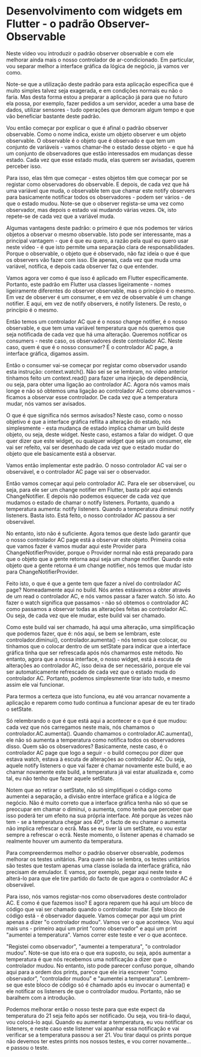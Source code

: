 # Desenvolvimento com widgets em Flutter - o padrão Observer-Observable

Neste vídeo vou introduzir o padrão observer observable e com ele melhorar ainda mais o nosso controlador de ar-condicionado. Em particular, vou separar melhor a interface gráfica da lógica de negócio, já vamos ver como.

Note-se que a utilização deste padrão para esta aplicação específica que é muito simples talvez seja exagerada, e em condições normais eu não o faria. Mas desta forma estou a preparar a aplicação já para que no futuro ela possa, por exemplo, fazer pedidos a um servidor, aceder a uma base de dados, utilizar sensores - tudo operações que demoram algum tempo e que vão beneficiar bastante deste padrão.

Vou então começar por explicar o que é afinal o padrão observer observable. Como o nome indica, existe um objeto observer e um objeto observable. O observable é o objeto que é observado e que tem um conjunto de variáveis - vamos chamar-lhe o estado desse objeto - e que há um conjunto de observadores que estão interessados em mudanças desse estado. Cada vez que esse estado muda, elas querem ser avisadas, querem perceber isso.

Para isso, elas têm que começar - estes objetos têm que começar por se registar como observadores do observable. E depois, de cada vez que há uma variável que muda, o observable tem que chamar este notify observers para basicamente notificar todos os observadores - podem ser vários - de que o estado mudou. Note-se que o observer regista-se uma vez como observador, mas depois o estado vai mudando várias vezes. Ok, isto repete-se de cada vez que a variável muda.

Algumas vantagens deste padrão: o primeiro é que nós podemos ter vários objetos a observar o mesmo observable. Isto pode ser interessante, mas a principal vantagem - que é que eu quero, a razão pela qual eu quero usar neste vídeo - é que isto permite uma separação clara de responsabilidades. Porque o observable, o objeto que é observado, não faz ideia o que é que os observers vão fazer com isso. Ele apenas, cada vez que muda uma variável, notifica, e depois cada observer faz o que entender.

Vamos agora ver como é que isso é aplicado em Flutter especificamente. Portanto, este padrão em Flutter usa classes ligeiramente - nomes ligeiramente diferentes do observer observable, mas o princípio é o mesmo. Em vez de observer é um consumer, e em vez de observable é um change notifier. E aqui, em vez de notify observers, é notify listeners. De resto, o princípio é o mesmo.

Então temos um controlador AC que é o nosso change notifier, é o nosso observable, e que tem uma variável temperatura que nós queremos que seja notificada de cada vez que há uma alteração. Queremos notificar os consumers - neste caso, os observadores deste controlador AC. Neste caso, quem é que é o nosso consumer? É o controlador AC page, a interface gráfica, digamos assim.

Então o consumer vai-se começar por registar como observador usando esta instrução: context.watch<ControladorAC>(). Não sei se se lembram, no vídeo anterior tínhamos feito um context.read<ControladorAC>() para fazer uma injeção de dependência, ou seja, para obter uma ligação ao controlador AC. Agora nós vamos mais longe e não só obtemos uma ligação ao controlador AC como observamos - ficamos a observar esse controlador. De cada vez que a temperatura mudar, nós vamos ser avisados.

O que é que significa nós sermos avisados? Neste caso, como o nosso objetivo é que a interface gráfica reflita a alteração do estado, nós simplesmente - esta mudança de estado implica chamar um build deste objeto, ou seja, deste widget. Neste caso, estamos a falar do widget. O que quer dizer que este widget, ou qualquer widget que seja um consumer, ele vai ser refeito, vai ser desenhado de cada vez que o estado mudar do objeto que ele basicamente está a observar.

Vamos então implementar este padrão. O nosso controlador AC vai ser o observável, e o controlador AC page vai ser o observador.

Então vamos começar aqui pelo controlador AC. Para ele ser observável, ou seja, para ele ser um change notifier em Flutter, basta pôr aqui extends ChangeNotifier. E depois não podemos esquecer de cada vez que mudamos o estado de chamar o notify listeners. Portanto, quando a temperatura aumenta: notify listeners. Quando a temperatura diminui: notify listeners. Basta isto. Está feito, o nosso controlador AC passou a ser observável.

No entanto, isto não é suficiente. Agora temos que deste lado garantir que o nosso controlador AC page está a observar este objeto. Primeira coisa que vamos fazer é vamos mudar aqui este Provider para ChangeNotifierProvider, porque o Provider normal não está preparado para que o objeto que a gente retorna aqui seja um change notifier. Quando este objeto que a gente retorna é um change notifier, nós temos que mudar isto para ChangeNotifierProvider.

Feito isto, o que é que a gente tem que fazer a nível do controlador AC page? Nomeadamente aqui no build. Nós antes estávamos a obter através de um read o controlador AC, e nós vamos passar a fazer watch. Só isto. Ao fazer o watch significa que passamos - não só obtemos o controlador AC como passamos a observar todas as alterações feitas ao controlador AC. Ou seja, de cada vez que ele mudar, este build vai ser chamado.

Como este build vai ser chamado, há aqui uma alteração, uma simplificação que podemos fazer, que é: nós aqui, se bem se lembram, este controlador.diminui(), controlador.aumenta() - nós temos que colocar, ou tínhamos que o colocar dentro de um setState para indicar que a interface gráfica tinha que ser refrescada após nós chamarmos este método. No entanto, agora que a nossa interface, o nosso widget, está à escuta de alterações ao controlador AC, isso deixa de ser necessário, porque ele vai ser automaticamente refrescado de cada vez que o estado muda do controlador AC. Portanto, podemos simplesmente tirar isto tudo, e mesmo assim ele vai funcionar.

Para termos a certeza que isto funciona, eu até vou arrancar novamente a aplicação e reparem como tudo continua a funcionar apesar de eu ter tirado o setState.

Só relembrando o que é que está aqui a acontecer e o que é que mudou: cada vez que nós carregamos neste mais, nós chamamos o controlador.AC.aumenta(). Quando chamamos o controlador.AC.aumenta(), ele não só aumenta a temperatura como notifica todos os observadores disso. Quem são os observadores? Basicamente, neste caso, é o controlador AC page que logo a seguir - o build começou por dizer que estava watch, estava à escuta de alterações ao controlador AC. Ou seja, aquele notify listeners o que vai fazer é chamar novamente este build, e ao chamar novamente este build, a temperatura já vai estar atualizada e, como tal, eu não tenho que fazer aquele setState.

Notem que ao retirar o setState, não só simplifiquei o código como aumentei a separação, a divisão entre interface gráfica e a lógica de negócio. Não é muito correto que a interface gráfica tenha não só que se preocupar em chamar o diminui, o aumenta, como tenha que perceber que isso poderá ter um efeito na sua própria interface. Até porque às vezes não tem - se a temperatura chegar aos 40º, o facto de eu chamar o aumenta não implica refrescar o ecrã. Mas se eu tiver lá um setState, eu vou estar sempre a refrescar o ecrã. Neste momento, o listener apenas é chamado se realmente houver um aumento da temperatura.

Para compreendermos melhor o padrão observer observable, podemos melhorar os testes unitários. Para quem não se lembra, os testes unitários são testes que testam apenas uma classe isolada da interface gráfica, não precisam de emulador. E vamos, por exemplo, pegar aqui neste teste e alterá-lo para que ele tire partido do facto de que agora o controlador AC é observável.

Para isso, nós vamos registar-nos como observadores deste controlador AC. E como é que fazemos isso? E agora reparem que há aqui um bloco de código que vai ser chamado quando o controlador mudar. Este bloco de código está - é observador daquele. Vamos começar por aqui um print apenas a dizer "o controlador mudou". Vamos ver o que acontece. Vou aqui mais uns - primeiro aqui um print "como observador" e aqui um print "aumentei a temperatura". Vamos correr este teste e ver o que acontece.

"Registei como observador", "aumentei a temperatura", "o controlador mudou". Note-se que isto era o que era suposto, ou seja, após aumentar a temperatura é que nós recebemos uma notificação a dizer que o controlador mudou. No entanto, isto pode parecer confuso porque, olhando aqui para a ordem dos prints, parece que ele iria escrever "como observador", "controlador mudou" e "aumentei a temperatura". Lembrem-se que este bloco de código só é chamado após eu invocar o aumenta() e ele notificar os listeners de que o controlador mudou. Portanto, não se baralhem com a introdução.

Podemos melhorar então o nosso teste para que este expect da temperatura do 21 seja feito após ser notificado. Ou seja, vou tirá-lo daqui, vou colocá-lo aqui. Quando eu aumentar a temperatura, eu vou notificar os listeners, e neste caso este listener vai apanhar essa notificação e vai verificar se a temperatura passou a ser 21. Vou tirar daqui os prints porque não devemos ter estes prints nos nossos testes, e vou correr novamente... e passou o teste. 